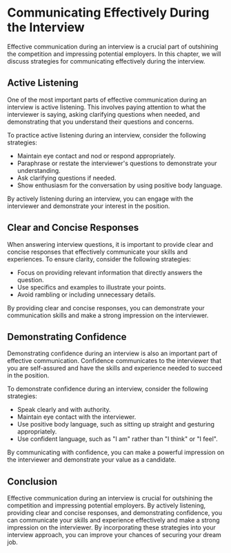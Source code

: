 Communicating Effectively During the Interview
===============================================================================================================

Effective communication during an interview is a crucial part of outshining the competition and impressing potential employers. In this chapter, we will discuss strategies for communicating effectively during the interview.

Active Listening
----------------

One of the most important parts of effective communication during an interview is active listening. This involves paying attention to what the interviewer is saying, asking clarifying questions when needed, and demonstrating that you understand their questions and concerns.

To practice active listening during an interview, consider the following strategies:

* Maintain eye contact and nod or respond appropriately.
* Paraphrase or restate the interviewer's questions to demonstrate your understanding.
* Ask clarifying questions if needed.
* Show enthusiasm for the conversation by using positive body language.

By actively listening during an interview, you can engage with the interviewer and demonstrate your interest in the position.

Clear and Concise Responses
---------------------------

When answering interview questions, it is important to provide clear and concise responses that effectively communicate your skills and experiences. To ensure clarity, consider the following strategies:

* Focus on providing relevant information that directly answers the question.
* Use specifics and examples to illustrate your points.
* Avoid rambling or including unnecessary details.

By providing clear and concise responses, you can demonstrate your communication skills and make a strong impression on the interviewer.

Demonstrating Confidence
------------------------

Demonstrating confidence during an interview is also an important part of effective communication. Confidence communicates to the interviewer that you are self-assured and have the skills and experience needed to succeed in the position.

To demonstrate confidence during an interview, consider the following strategies:

* Speak clearly and with authority.
* Maintain eye contact with the interviewer.
* Use positive body language, such as sitting up straight and gesturing appropriately.
* Use confident language, such as "I am" rather than "I think" or "I feel".

By communicating with confidence, you can make a powerful impression on the interviewer and demonstrate your value as a candidate.

Conclusion
----------

Effective communication during an interview is crucial for outshining the competition and impressing potential employers. By actively listening, providing clear and concise responses, and demonstrating confidence, you can communicate your skills and experience effectively and make a strong impression on the interviewer. By incorporating these strategies into your interview approach, you can improve your chances of securing your dream job.
